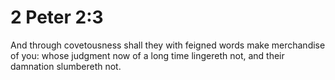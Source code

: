 # 2 Peter 2:3

And through covetousness shall they with feigned words make merchandise of you: whose judgment now of a long time lingereth not, and their damnation slumbereth not.